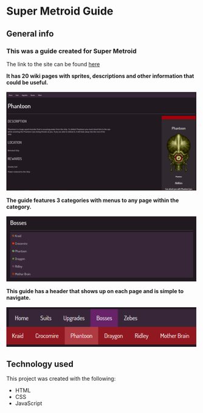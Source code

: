 # Super Metroid Guide

## General info
<h3><b>This was a guide created for Super Metroid</b></h3>

The link to the site can be found <a href='https://italiancucumber.github.io/super-metroid-guide/' target='_blank'>here</a>

<b>It has 20 wiki pages with sprites, descriptions and other information that could be useful.</b><br><br>
<img src='src/screenshot.PNG' width='500px'>

<b>The guide features 3 categories with menus to any page within the category.</b><br><br>
<img src='src/screenshot1.PNG' width='500px'>

<b>This guide has a header that shows up on each page and is simple to navigate.</b><br><br>
<img src='src/screenshot2.PNG' width='500px'>

## Technology used
This project was created with the following:
* HTML
* CSS
* JavaScript
